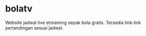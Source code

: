 # bolatv
Website jadwal live streaming sepak bola gratis. Tersedia link-link pertandingan sesuai jadwal.
